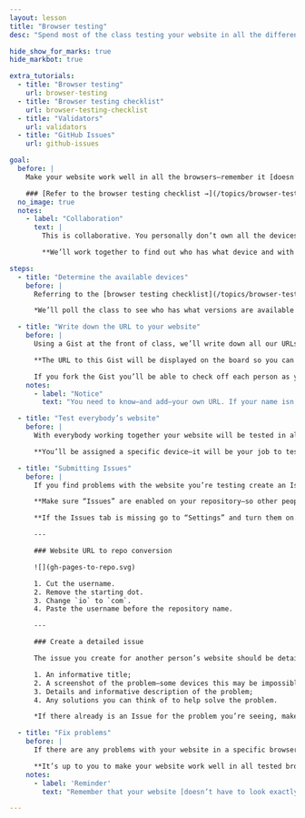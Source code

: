```yaml
---
layout: lesson
title: "Browser testing"
desc: "Spend most of the class testing your website in all the different browsers—and fixing any problems that arise."

hide_show_for_marks: true
hide_markbot: true

extra_tutorials:
  - title: "Browser testing"
    url: browser-testing
  - title: "Browser testing checklist"
    url: browser-testing-checklist
  - title: "Validators"
    url: validators
  - title: "GitHub Issues"
    url: github-issues

goal:
  before: |
    Make your website work well in all the browsers—remember it [doesn’t have to look exactly the same](http://dowebsitesneedtolookexactlythesameineverybrowser.com/), but it should be functional.

    ### [Refer to the browser testing checklist →](/topics/browser-testing-checklist/)
  no_image: true
  notes:
    - label: "Collaboration"
      text: |
        This is collaborative. You personally don’t own all the devices you need to test your website on, but as a class we have all the devices.

        **We’ll work together to find out who has what device and with whom you can get your website tested.**

steps:
  - title: "Determine the available devices"
    before: |
      Referring to the [browser testing checklist](/topics/browser-testing-checklist/), we’ll figure out what devices—and versions—need to be tested.

      *We’ll poll the class to see who has what versions are available and make sure as many devices and versions are covered as possible.*

  - title: "Write down the URL to your website"
    before: |
      Using a Gist at the front of class, we’ll write down all our URLs so that everybody has access to your website URL for testing.

      **The URL to this Gist will be displayed on the board so you can get a copy of the list of websites to test.**

      If you fork the Gist you’ll be able to check off each person as you go.
    notes:
      - label: "Notice"
        text: "You need to know—and add—your own URL. If your name isn’t on that list you won’t get the marks."

  - title: "Test everybody’s website"
    before: |
      With everybody working together your website will be tested in all the browsers available in the classroom.

      **You’ll be assigned a specific device—it will be your job to test everybody’s website in the browser you’re assigned.**

  - title: "Submitting Issues"
    before: |
      If you find problems with the website you’re testing create an Issue on GitHub *in their repository.*

      **Make sure “Issues” are enabled on your repository—so other people can add issues for your website.**

      **If the Issues tab is missing go to “Settings” and turn them on.**

      ---

      ### Website URL to repo conversion

      ![](gh-pages-to-repo.svg)

      1. Cut the username.
      2. Remove the starting dot.
      3. Change `io` to `com`.
      4. Paste the username before the repository name.

      ---

      ### Create a detailed issue

      The issue you create for another person’s website should be detailed with at least this information:

      1. An informative title;
      2. A screenshot of the problem—some devices this may be impossible to achieve, so a photo of the device screen will suffice;
      3. Details and informative description of the problem;
      4. Any solutions you can think of to help solve the problem.

      *If there already is an Issue for the problem you’re seeing, make a comment on the issue with any extra information you may know.*

  - title: "Fix problems"
    before: |
      If there are any problems with your website in a specific browser—fix them.

      **It’s up to you to make your website work well in all tested browsers—we’re developing websites for the World Wide Web (not the Wealthy Western Web).**
    notes:
      - label: 'Reminder'
        text: "Remember that your website [doesn’t have to look exactly the same in every browser](http://dowebsitesneedtolookexactlythesameineverybrowser.com/), but it should be functional and not look broken."

---
```

